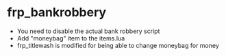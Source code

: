 # frp_bankrobbery

- You need to disable the actual bank robbery script
- Add "moneybag" item to the items.lua
- frp_titlewash is modified for being able to change moneybag for money
